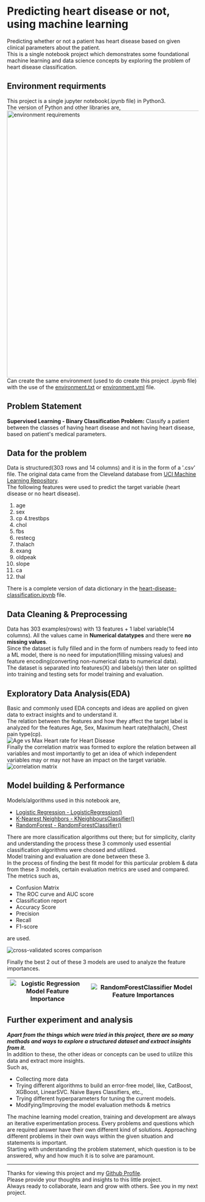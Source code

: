 # Predicting heart disease or not, using machine learning

Predicting whether or not a patient has heart disease based on given clinical parameters about the patient.  
This is a single notebook project which demonstrates some foundational machine learning and data science concepts by exploring the problem of heart disease classification.  

## Environment requirments

This project is a single jupyter notebook(.ipynb file) in Python3.  
The version of Python and other libraries are,  
<img src="images/requirements.png" alt="environment requirements" width="700" />  
Can create the same environment (used to do create this project .ipynb file) with the use of the [environment.txt](https://github.com/kdineshchitra/heart-disease-prediction/blob/master/environment.txt) or [environment.yml](https://github.com/kdineshchitra/heart-disease-prediction/blob/master/environment.yml) file.

## Problem Statement

**Supervised Learning - Binary Classification Problem:** Classify a patient between the classes of having heart disease and  not having heart disease, based on patient's medical parameters.  

## Data for the problem

Data is structured(303 rows and 14 columns) and it is in the form of a '.csv' file.
The original data came from the Cleveland database from [UCI Machine Learning Repository](https://archive.ics.uci.edu/ml/datasets/Heart+Disease/).  
The following features were used to predict the target variable (heart disease or no heart disease).  
1. age
2. sex
3. cp
4.trestbps
5. chol
6. fbs
7. restecg
8. thalach
9. exang
10. oldpeak
11. slope
12. ca
13. thal  

There is a complete version of data dictionary in the [heart-disease-classification.ipynb](https://github.com/kdineshchitra/heart-disease-prediction/blob/master/heart-disease-classification.ipynb) file.  

## Data Cleaning & Preprocessing

Data has 303 examples(rows) with 13 features + 1 label variable(14 columns). All the values came in **Numerical datatypes** and there were **no missing values**.  
Since the dataset is fully filled and in the form of numbers ready to feed into a ML model, there is no need for imputation(filling missing values) and feature encoding(converting non-numerical data to numerical data).  
The dataset is separated into features(X) and labels(y) then later on splitted into training and testing sets for model training and evaluation.

## Exploratory Data Analysis(EDA)

Basic and commonly used EDA concepts and ideas are applied on given data to extract insights and to understand it.  
The relation between the features and how they affect the target label is analyzed for the features Age, Sex, Maximum heart rate(thalach), Chest pain type(cp).  
<img src="images/Age vs Max Heart rate for Heart Disease.png" alt="Age vs Max Heart rate for Heart Disease" />  
Finally the correlation matrix was formed to explore the relation between all variables and most importantly to get an idea of which independent variables may or may not have an impact on the target variable.
<img src="images/correlation matrix.png" alt="correlation matrix" />

## Model building & Performance

Models/algorithms used in this notebook are,
- [Logistic Regression - LogisticRegression()](https://scikit-learn.org/stable/modules/generated/sklearn.linear_model.LogisticRegression.html)
- [K-Nearest Neighbors - KNeighboursClassifier()](https://scikit-learn.org/stable/modules/generated/sklearn.neighbors.KNeighborsClassifier.html)
- [RandomForest - RandomForestClassifier()](https://scikit-learn.org/stable/modules/generated/sklearn.ensemble.RandomForestClassifier.html)

There are more classification algorithms out there; but for simplicity, clarity and understanding the process these 3 commonly used essential classification algorithms were choosed and utilized.  
Model training and evaluation are done between these 3.  
In the process of finding the best fit model for this particular problem & data from these 3 models, certain evaluation metrics are used and compared.  
The metrics such as,
- Confusion Matrix
- The ROC curve and AUC score
- Classification report
- Accuracy Score
- Precision
- Recall
- F1-score  

are used.  

<img src="images/cross-validated scores comparison.png" alt="cross-validated scores comparison" />  

Finally the best 2 out of these 3 models are used to analyze the feature importances.  

| <img src="images/Logistic Regression Model Feature Importance.png" alt="Logistic Regression Model Feature Importance" /> | <img src="images/RandomForestClassifier Model Feature Importances.png" alt="RandomForestClassifier Model Feature Importances" /> |
|--------|--------|

## Further experiment and analysis

***Apart from the things which were tried in this project, there are so many methods and ways to explore a structured dataset and extract insights from it.***  
In addition to these, the other ideas or concepts can be used to utilize this data and extract more insights.  
Such as,  
- Collecting more data
- Trying different algorithms to build an error-free model, like, CatBoost, XGBoost, LinearSVC. Naive Bayes Classifiers, etc.,
- Trying different hyperparameters for tuning the current models.
- Modifying/Improving the model evaluation methods & metrics

The machine learning model creation, training and development are always an iterative experimentation process. Every problems and questions which are required answer have their own different kind of solutions. Approaching different problems in their own ways within the given situation and statements is important.  
Starting with understanding the problem statement, which question is to be answered, why and how much it is to solve are paramount.  

---
Thanks for viewing this project and my [Github Profile](https://github.com/kdineshchitra).  
Please provide your thoughts and insights to this little project.  
Always ready to collaborate, learn and grow with others. See you in my next project.
